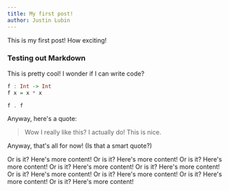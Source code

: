 ```yaml
---
title: My first post!
author: Justin Lubin
---
```


This is my first post! How exciting!

### Testing out Markdown

This is pretty cool! I wonder if I can write code?

```Haskell
f : Int -> Int
f x = x * x

f . f
```

Anyway, here's a quote:

> Wow I really like this?
> I actually do!
> This is nice.

Anyway, that's all for now! (Is that a smart quote?)

Or is it? Here's more content!
Or is it? Here's more content!
Or is it? Here's more content!
Or is it? Here's more content!
Or is it? Here's more content!
Or is it? Here's more content!
Or is it? Here's more content!
Or is it? Here's more content!
Or is it? Here's more content!
